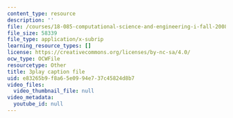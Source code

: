 ```yaml
---
content_type: resource
description: ''
file: /courses/18-085-computational-science-and-engineering-i-fall-2008/e83265b9f8a65e0994e737c45824d8b7_Y_lWzD2vigk.vtt
file_size: 58339
file_type: application/x-subrip
learning_resource_types: []
license: https://creativecommons.org/licenses/by-nc-sa/4.0/
ocw_type: OCWFile
resourcetype: Other
title: 3play caption file
uid: e83265b9-f8a6-5e09-94e7-37c45824d8b7
video_files:
  video_thumbnail_file: null
video_metadata:
  youtube_id: null
---
```


